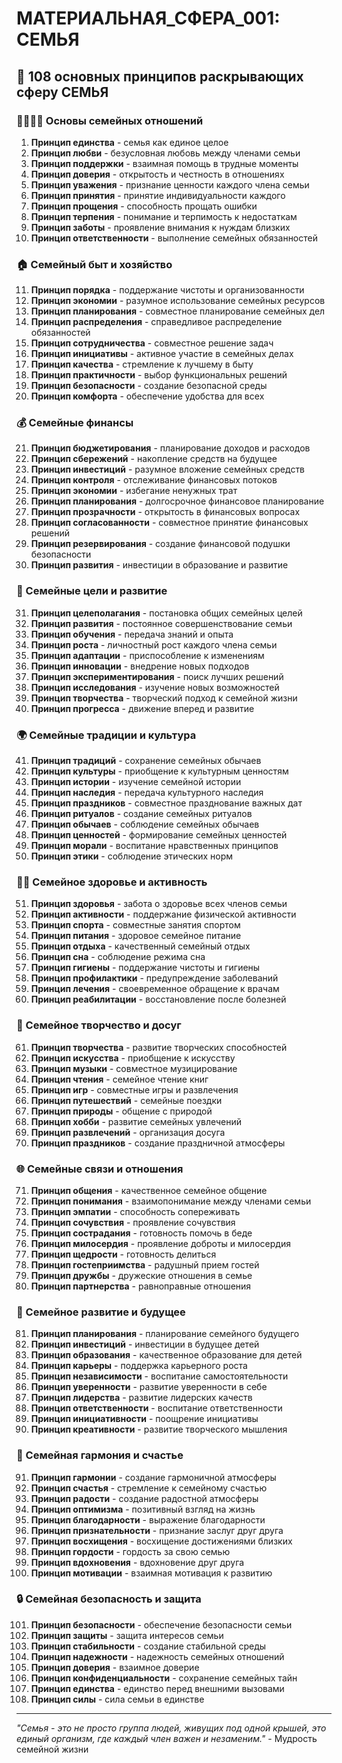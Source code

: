 # МАТЕРИАЛЬНАЯ_СФЕРА_001: СЕМЬЯ

## 🌟 108 основных принципов раскрывающих сферу СЕМЬЯ

### 👨‍👩‍👧‍👦 Основы семейных отношений

1. **Принцип единства** - семья как единое целое
2. **Принцип любви** - безусловная любовь между членами семьи
3. **Принцип поддержки** - взаимная помощь в трудные моменты
4. **Принцип доверия** - открытость и честность в отношениях
5. **Принцип уважения** - признание ценности каждого члена семьи
6. **Принцип принятия** - принятие индивидуальности каждого
7. **Принцип прощения** - способность прощать ошибки
8. **Принцип терпения** - понимание и терпимость к недостаткам
9. **Принцип заботы** - проявление внимания к нуждам близких
10. **Принцип ответственности** - выполнение семейных обязанностей

### 🏠 Семейный быт и хозяйство

11. **Принцип порядка** - поддержание чистоты и организованности
12. **Принцип экономии** - разумное использование семейных ресурсов
13. **Принцип планирования** - совместное планирование семейных дел
14. **Принцип распределения** - справедливое распределение обязанностей
15. **Принцип сотрудничества** - совместное решение задач
16. **Принцип инициативы** - активное участие в семейных делах
17. **Принцип качества** - стремление к лучшему в быту
18. **Принцип практичности** - выбор функциональных решений
19. **Принцип безопасности** - создание безопасной среды
20. **Принцип комфорта** - обеспечение удобства для всех

### 💰 Семейные финансы

21. **Принцип бюджетирования** - планирование доходов и расходов
22. **Принцип сбережений** - накопление средств на будущее
23. **Принцип инвестиций** - разумное вложение семейных средств
24. **Принцип контроля** - отслеживание финансовых потоков
25. **Принцип экономии** - избегание ненужных трат
26. **Принцип планирования** - долгосрочное финансовое планирование
27. **Принцип прозрачности** - открытость в финансовых вопросах
28. **Принцип согласованности** - совместное принятие финансовых решений
29. **Принцип резервирования** - создание финансовой подушки безопасности
30. **Принцип развития** - инвестиции в образование и развитие

### 🎯 Семейные цели и развитие

31. **Принцип целеполагания** - постановка общих семейных целей
32. **Принцип развития** - постоянное совершенствование семьи
33. **Принцип обучения** - передача знаний и опыта
34. **Принцип роста** - личностный рост каждого члена семьи
35. **Принцип адаптации** - приспособление к изменениям
36. **Принцип инновации** - внедрение новых подходов
37. **Принцип экспериментирования** - поиск лучших решений
38. **Принцип исследования** - изучение новых возможностей
39. **Принцип творчества** - творческий подход к семейной жизни
40. **Принцип прогресса** - движение вперед и развитие

### 🌍 Семейные традиции и культура

41. **Принцип традиций** - сохранение семейных обычаев
42. **Принцип культуры** - приобщение к культурным ценностям
43. **Принцип истории** - изучение семейной истории
44. **Принцип наследия** - передача культурного наследия
45. **Принцип праздников** - совместное празднование важных дат
46. **Принцип ритуалов** - создание семейных ритуалов
47. **Принцип обычаев** - соблюдение семейных обычаев
48. **Принцип ценностей** - формирование семейных ценностей
49. **Принцип морали** - воспитание нравственных принципов
50. **Принцип этики** - соблюдение этических норм

### 🏃‍♀️ Семейное здоровье и активность

51. **Принцип здоровья** - забота о здоровье всех членов семьи
52. **Принцип активности** - поддержание физической активности
53. **Принцип спорта** - совместные занятия спортом
54. **Принцип питания** - здоровое семейное питание
55. **Принцип отдыха** - качественный семейный отдых
56. **Принцип сна** - соблюдение режима сна
57. **Принцип гигиены** - поддержание чистоты и гигиены
58. **Принцип профилактики** - предупреждение заболеваний
59. **Принцип лечения** - своевременное обращение к врачам
60. **Принцип реабилитации** - восстановление после болезней

### 🎨 Семейное творчество и досуг

61. **Принцип творчества** - развитие творческих способностей
62. **Принцип искусства** - приобщение к искусству
63. **Принцип музыки** - совместное музицирование
64. **Принцип чтения** - семейное чтение книг
65. **Принцип игр** - совместные игры и развлечения
66. **Принцип путешествий** - семейные поездки
67. **Принцип природы** - общение с природой
68. **Принцип хобби** - развитие семейных увлечений
69. **Принцип развлечений** - организация досуга
70. **Принцип праздников** - создание праздничной атмосферы

### 🌐 Семейные связи и отношения

71. **Принцип общения** - качественное семейное общение
72. **Принцип понимания** - взаимопонимание между членами семьи
73. **Принцип эмпатии** - способность сопереживать
74. **Принцип сочувствия** - проявление сочувствия
75. **Принцип сострадания** - готовность помочь в беде
76. **Принцип милосердия** - проявление доброты и милосердия
77. **Принцип щедрости** - готовность делиться
78. **Принцип гостеприимства** - радушный прием гостей
79. **Принцип дружбы** - дружеские отношения в семье
80. **Принцип партнерства** - равноправные отношения

### 🚀 Семейное развитие и будущее

81. **Принцип планирования** - планирование семейного будущего
82. **Принцип инвестиций** - инвестиции в будущее детей
83. **Принцип образования** - качественное образование для детей
84. **Принцип карьеры** - поддержка карьерного роста
85. **Принцип независимости** - воспитание самостоятельности
86. **Принцип уверенности** - развитие уверенности в себе
87. **Принцип лидерства** - развитие лидерских качеств
88. **Принцип ответственности** - воспитание ответственности
89. **Принцип инициативности** - поощрение инициативы
90. **Принцип креативности** - развитие творческого мышления

### 🌟 Семейная гармония и счастье

91. **Принцип гармонии** - создание гармоничной атмосферы
92. **Принцип счастья** - стремление к семейному счастью
93. **Принцип радости** - создание радостной атмосферы
94. **Принцип оптимизма** - позитивный взгляд на жизнь
95. **Принцип благодарности** - выражение благодарности
96. **Принцип признательности** - признание заслуг друг друга
97. **Принцип восхищения** - восхищение достижениями близких
98. **Принцип гордости** - гордость за свою семью
99. **Принцип вдохновения** - вдохновение друг друга
100. **Принцип мотивации** - взаимная мотивация к развитию

### 🔒 Семейная безопасность и защита

101. **Принцип безопасности** - обеспечение безопасности семьи
102. **Принцип защиты** - защита интересов семьи
103. **Принцип стабильности** - создание стабильной среды
104. **Принцип надежности** - надежность семейных отношений
105. **Принцип доверия** - взаимное доверие
106. **Принцип конфиденциальности** - сохранение семейных тайн
107. **Принцип единства** - единство перед внешними вызовами
108. **Принцип силы** - сила семьи в единстве

---

*"Семья - это не просто группа людей, живущих под одной крышей, это единый организм, где каждый член важен и незаменим."* - Мудрость семейной жизни
